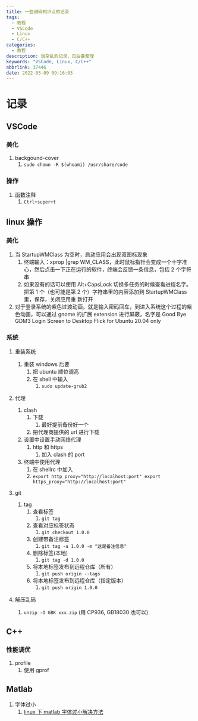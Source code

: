 ```yaml
---
title: 一些细碎知识点的记录
tags:
  - 教程
  - VSCode
  - Linux
  - C/C++
categories:
  - 教程
description: 很杂乱的记录，日后要整理
keywords: "VSCode, Linux, C/C++"
abbrlink: 37446
date: 2022-05-09 09:16:03
---
```


# 记录

## VSCode

### 美化

1. backgound-cover
   1. `sudo chown -R $(whoami) /usr/share/code`

### 操作

1. 函数注释
   1. `Ctrl+super+t`

## linux 操作

### 美化

1. 当 StartupWMClass 为空时，启动应用会出现双图标现象
   1. 终端输入：xprop |grep WM_CLASS，此时鼠标指针会变成一个十字准心，然后点击一下正在运行的软件，终端会反馈一条信息，包括 2 个字符串
   2. 如果没有的话可以使用 Alt+CapsLock 切换多任务的时候查看进程名字。
      把第 1 个（也可能是第 2 个）字符串里的内容添加到 StartupWMClass 里，保存，关闭应用重
      新打开
2. 对于登录系统的紫色过渡动画，就是输入密码回车，到进入系统这个过程的紫色动画，可以通过 gnome 的扩展 extension 进行屏蔽，名字是 Good Bye GDM3 Login Screen to Desktop Flick for Ubuntu 20.04 only

### 系统

1. 重装系统
   1. 重装 windows 后要
      1. 把 ubuntu 顺位调高
      2. 在 shell 中输入
         1. `sudo update-grub2`
2. 代理
   1. clash
      1. 下载
         1. 最好提前备份好一个
      2. 把代理商提供的 url 进行下载
   2. 设置中设置手动网络代理
      1. http 和 https
         1. 加入 clash 的 port
   3. 终端中使用代理
      1. 在 shellrc 中加入
      2. `export http_proxy="http://localhost:port" export https_proxy="http://localhost:port"`
3. git

   1. tag
      1. 查看标签
         1. `git tag `
      2. 查看对应标签状态
         1. `git checkout 1.0.0`
      3. 创建带备注标签
         1. `git tag -a 1.0.0 -m "这是备注信息"`
      4. 删除标签(本地)
         1. `git tag -d 1.0.0`
      5. 将本地标签发布到远程仓库（所有）
         1. `git push origin --tags`
      6. 将本地标签发布到远程仓库（指定版本）
         1. `git push origin 1.0.0`

4. 解压乱码
   1. `unzip -O GBK xxx.zip` (用 CP936, GB18030 也可以)

## C++

### 性能调优

1. profile
   1. 使用 gprof

## Matlab

1. 字体过小
   1. [linux 下 matlab 字体过小解决方法](https://liupei.ink/index.php/2021/02/16/linux%E4%B8%8Bmatlab%E5%AD%97%E4%BD%93%E8%BF%87%E5%B0%8F%E8%A7%A3%E5%86%B3%E6%96%B9%E6%B3%95/)
